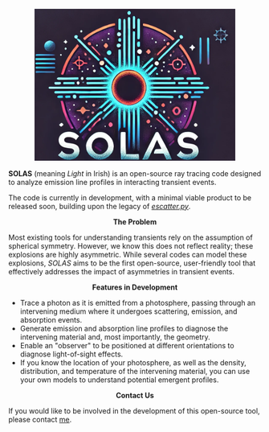 <p align="center">
  <img src="./logo.png" alt="Image" width="400">
</p>

**SOLAS** (meaning *Light* in Irish) is an open-source ray tracing code designed to analyze emission line profiles in interacting transient events.

The code is currently in development, with a minimal viable product to be released soon, building upon the legacy of [*escatter.py*](https://github.com/Astro-Sean/escatter).

<p align="center">
  <strong>The Problem</strong>
</p>

Most existing tools for understanding transients rely on the assumption of spherical symmetry. However, we know this does not reflect reality; these explosions are highly asymmetric. While several codes can model these explosions, *SOLAS* aims to be the first open-source, user-friendly tool that effectively addresses the impact of asymmetries in transient events.

<p align="center">
  <strong>Features in Development</strong>
</p>

- Trace a photon as it is emitted from a photosphere, passing through an intervening medium where it undergoes scattering, emission, and absorption events.
- Generate emission and absorption line profiles to diagnose the intervening material and, most importantly, the geometry.
- Enable an "observer" to be positioned at different orientations to diagnose light-of-sight effects.
- If you know the location of your photosphere, as well as the density, distribution, and temperature of the intervening material, you can use your own models to understand potential emergent profiles.

<p align="center">
  <strong>Contact Us</strong>
</p>

If you would like to be involved in the development of this open-source tool, please contact [me](mailto:sean.brennan@astro.su.se).
